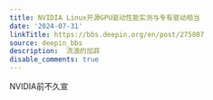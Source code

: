 ```yaml
---
title: NVIDIA Linux开源GPU驱动性能实测与专有驱动相当
date: '2024-07-31'
linkTitle: https://bbs.deepin.org/en/post/275807
source: deepin_bbs
description:  流浪的加菲 
disable_comments: true
---
```

NVIDIA前不久宣
